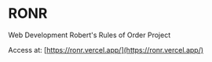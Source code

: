 # RONR
Web Development Robert's Rules of Order Project

Access at: [https://ronr.vercel.app/](https://ronr.vercel.app/)
